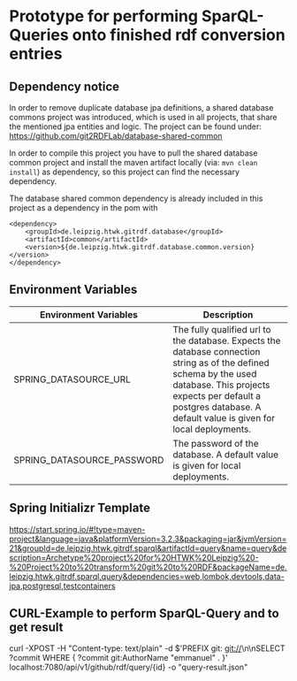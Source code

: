# Prototype for performing SparQL-Queries onto finished rdf conversion entries

## Dependency notice

In order to remove duplicate database jpa definitions, a shared database commons project was introduced, which is used
in all projects, that share the mentioned jpa entities and logic.
The project can be found under: https://github.com/git2RDFLab/database-shared-common

In order to compile this project you have to pull the shared database common project and install the maven artifact locally
(via: `mvn clean install`) as dependency, so this project can find the necessary dependency.

The database shared common dependency is already included in this project as a dependency in the pom with

```
<dependency>
	<groupId>de.leipzig.htwk.gitrdf.database</groupId>
	<artifactId>common</artifactId>
	<version>${de.leipzig.htwk.gitrdf.database.common.version}</version>
</dependency>
```

## Environment Variables

| Environment Variables      | Description                                                                                                                                                                                                                           |
|----------------------------|---------------------------------------------------------------------------------------------------------------------------------------------------------------------------------------------------------------------------------------|
| SPRING_DATASOURCE_URL      | The fully qualified url to the database. Expects the database connection string as of the defined schema by the used database. This projects expects per default a postgres database. A default value is given for local deployments. |
| SPRING_DATASOURCE_PASSWORD | The password of the database. A default value is given for local deployments.                                                                                                                                                         |

## Spring Initializr Template
https://start.spring.io/#!type=maven-project&language=java&platformVersion=3.2.3&packaging=jar&jvmVersion=21&groupId=de.leipzig.htwk.gitrdf.sparql&artifactId=query&name=query&description=Archetype%20project%20for%20HTWK%20Leipzig%20-%20Project%20to%20transform%20git%20to%20RDF&packageName=de.leipzig.htwk.gitrdf.sparql.query&dependencies=web,lombok,devtools,data-jpa,postgresql,testcontainers


## CURL-Example to perform SparQL-Query and to get result
curl -XPOST -H "Content-type: text/plain" -d $'PREFIX git: <git://>\n\nSELECT ?commit WHERE { ?commit git:AuthorName "emmanuel" . }' localhost:7080/api/v1/github/rdf/query/{id} -o "query-result.json"


